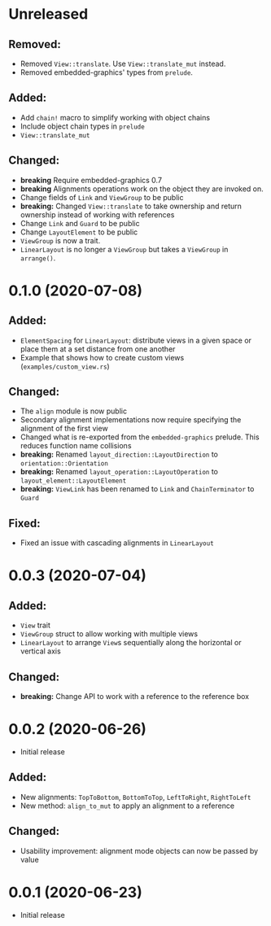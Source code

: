 Unreleased
==================

## Removed:

 * Removed `View::translate`. Use `View::translate_mut` instead.
 * Removed embedded-graphics' types from `prelude`.
 
## Added:

 * Add `chain!` macro to simplify working with object chains
 * Include object chain types in `prelude`
 * `View::translate_mut`

## Changed:

 * **breaking** Require embedded-graphics 0.7
 * **breaking** Alignments operations work on the object they are invoked on.
 * Change fields of `Link` and `ViewGroup` to be public
 * **breaking:** Changed `View::translate` to take ownership and return ownership instead of working with references
 * Change `Link` and `Guard` to be public
 * Change `LayoutElement` to be public
 * `ViewGroup` is now a trait.
 * `LinearLayout` is no longer a `ViewGroup` but takes a `ViewGroup` in `arrange()`.

0.1.0 (2020-07-08)
==================

## Added:

 * `ElementSpacing` for `LinearLayout`: distribute views in a given space or place them at a set distance from one another
 * Example that shows how to create custom views (`examples/custom_view.rs`)

## Changed:

 * The `align` module is now public
 * Secondary alignment implementations now require specifying the alignment of the first view
 * Changed what is re-exported from the `embedded-graphics` prelude. This reduces function name collisions
 * **breaking:** Renamed `layout_direction::LayoutDirection` to `orientation::Orientation`
 * **breaking:** Renamed `layout_operation::LayoutOperation` to `layout_element::LayoutElement`
 * **breaking:** `ViewLink` has been renamed to `Link` and `ChainTerminator` to `Guard`

## Fixed:

 * Fixed an issue with cascading alignments in `LinearLayout`

0.0.3 (2020-07-04)
==================

## Added:

 * `View` trait
 * `ViewGroup` struct to allow working with multiple views
 * `LinearLayout` to arrange `View`s sequentially along the horizontal or vertical axis

## Changed:

 * **breaking:** Change API to work with a reference to the reference box

0.0.2 (2020-06-26)
==================
 * Initial release

## Added:

 * New alignments: `TopToBottom`, `BottomToTop`, `LeftToRight`, `RightToLeft`
 * New method: `align_to_mut` to apply an alignment to a reference

## Changed:

 * Usability improvement: alignment mode objects can now be passed by value

0.0.1 (2020-06-23)
==================
 * Initial release

